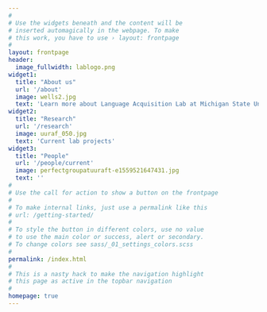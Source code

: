 ```yaml
---
#
# Use the widgets beneath and the content will be
# inserted automagically in the webpage. To make
# this work, you have to use › layout: frontpage
#
layout: frontpage
header:
  image_fullwidth: lablogo.png
widget1:
  title: "About us"
  url: '/about'
  image: wells2.jpg
  text: 'Learn more about Language Acquisition Lab at Michigan State University'
widget2:
  title: "Research"
  url: '/research'
  image: uuraf_050.jpg
  text: 'Current lab projects'
widget3:
  title: "People"
  url: '/people/current'
  image: perfectgroupatuuraft-e1559521647431.jpg
  text: ''
#
# Use the call for action to show a button on the frontpage
#
# To make internal links, just use a permalink like this
# url: /getting-started/
#
# To style the button in different colors, use no value
# to use the main color or success, alert or secondary.
# To change colors see sass/_01_settings_colors.scss
#
permalink: /index.html
#
# This is a nasty hack to make the navigation highlight
# this page as active in the topbar navigation
#
homepage: true
---
```

